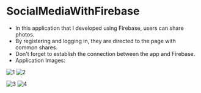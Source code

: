 # SocialMediaWithFirebase

- In this application that I developed using Firebase, users can share photos.
- By registering and logging in, they are directed to the page with common shares.
- Don't forget to establish the connection between the app and Firebase.
- Application Images:

![1](https://user-images.githubusercontent.com/58858983/98089665-1dddcb80-1e94-11eb-9050-fd8d6c78b5c7.jpg)
![2](https://user-images.githubusercontent.com/58858983/98089768-4665c580-1e94-11eb-852a-4cc7808bef1e.jpg)



![3](https://user-images.githubusercontent.com/58858983/98089787-4cf43d00-1e94-11eb-8846-e8ffff8bd3f1.jpg)
![4](https://user-images.githubusercontent.com/58858983/98089815-52ea1e00-1e94-11eb-8cae-8422f58075dd.jpg)
